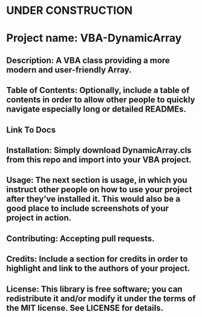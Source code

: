 # UNDER CONSTRUCTION


# Project name: VBA-DynamicArray

## Description: A VBA class providing a more modern and user-friendly Array.

## Table of Contents: Optionally, include a table of contents in order to allow other people to quickly navigate especially long or detailed READMEs.

## Link To Docs

## Installation: Simply download DynamicArray.cls from this repo and import into your VBA project.

## Usage: The next section is usage, in which you instruct other people on how to use your project after they’ve installed it. This would also be a good place to include screenshots of your project in action.

## Contributing: Accepting pull requests.

## Credits: Include a section for credits in order to highlight and link to the authors of your project.

## License: This library is free software; you can redistribute it and/or modify it under the terms of the MIT license. See LICENSE for details.
